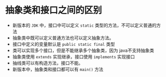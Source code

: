 # 抽象类和接口之间的区别 

* 新版本的 `JDK` 中，接口中可以定义 `static` 类型的方法，不可以定义普通的方法
* 抽象类中既可以定义普通方法也可以定义抽象方法。
* 接口中定义的变量默认是 `public static final` 类型
* 类可以实现多个接口，但是不能继承多个抽象类，因为 java不支持抽象类
* 抽象类使用 `extends` 实现继承，接口使用 `implements` 实现接口
* 抽线类可以有构造方法，接口不能。
* 新版本中，抽象类和接口都可以有 `main()` 方法
